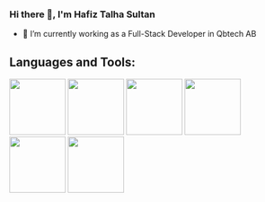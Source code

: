 ### Hi there 👋, I'm Hafiz Talha Sultan

- 🔭 I’m currently working as a Full-Stack Developer in Qbtech AB

## Languages and Tools:
<img src="https://upload.wikimedia.org/wikipedia/commons/e/e0/Git-logo.svg" width="100" height="100">
<img src="https://github.com/fluidicon.png" width="100" height="100">
<img src="https://upload.wikimedia.org/wikipedia/commons/1/18/GitLab_Logo.svg" width="100" height="100">
<img src="https://www.netlify.com/img/press/logos/logomark.png" width="100" height="100">
<img src="https://upload.wikimedia.org/wikipedia/commons/a/a7/React-icon.svg" width="100" height="100">
<img src="https://upload.wikimedia.org/wikipedia/commons/9/99/Unofficial_JavaScript_logo_2.svg" width="100" height="100">


<!--
**TalhaSultan/TalhaSultan** is a ✨ _special_ ✨ repository because its `README.md` (this file) appears on your GitHub profile.

Here are some ideas to get you started:

- 🔭 I’m currently working on ...
- 🌱 I’m currently learning ...
- 👯 I’m looking to collaborate on ...
- 🤔 I’m looking for help with ...
- 💬 Ask me about ...
- 📫 How to reach me: ...
- 😄 Pronouns: ...
- ⚡ Fun fact: ...
-->
